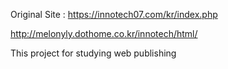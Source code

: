 Original Site : https://innotech07.com/kr/index.php


http://melonyly.dothome.co.kr/innotech/html/

This project for studying web publishing
